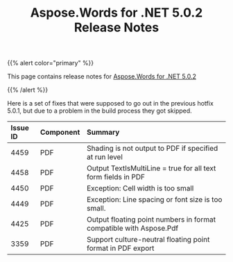 ﻿---
title: Aspose.Words for .NET 5.0.2 Release Notes
articleTitle: Aspose.Words for .NET 5.0.2 Release Notes
linktitle: Aspose.Words for .NET 5.0.2 Release Notes
description: "Aspose.Words for .NET 5.0.2 Release Notes – learn about the latest updates and fixes."
type: docs
weight: 70
url: /net/aspose-words-for-net-5-0-2-release-notes/
---

{{% alert color="primary" %}}

This page contains release notes for [Aspose.Words for .NET 5.0.2](https://downloads.aspose.com/words/net/new-releases/aspose.words-for-.net-5.0.2/)

{{% /alert %}}

Here is a set of fixes that were supposed to go out in the previous hotfix 5.0.1, but due to a problem in the build process they got skipped.

|Issue ID |Component |Summary |
| :- | :- | :- |
|4459 |PDF |Shading is not output to PDF if specified at run level |
|4458 |PDF |Output TextIsMultiLine = true for all text form fields in PDF |
|4450 |PDF |Exception: Cell width is too small |
|4449 |PDF |Exception: Line spacing or font size is too small. |
|4425 |PDF |Output floating point numbers in format compatible with Aspose.Pdf |
|3359 |PDF |Support culture-neutral floating point format in PDF export |

